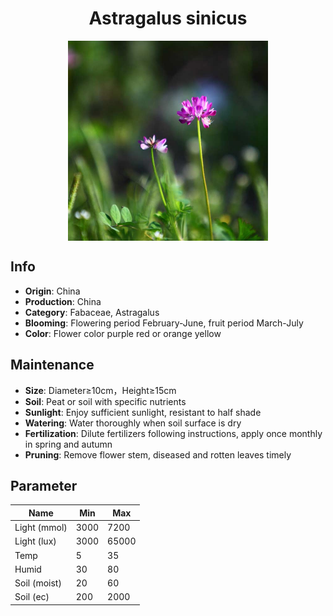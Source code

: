 <h1 align='center'>Astragalus sinicus</h1>
<p align="center">
    <img 
        align='center'
        width='320'
        src="../images/astragalus sinicus.png" 
        alt='Astragalus sinicus' />
</p>

## Info

 - **Origin**: China
 - **Production**: China
 - **Category**: Fabaceae, Astragalus
 - **Blooming**: Flowering period February-June, fruit period March-July
 - **Color**: Flower color purple red or orange yellow

## Maintenance

 - **Size**: Diameter≥10cm，Height≥15cm
 - **Soil**: Peat or soil with specific nutrients
 - **Sunlight**: Enjoy sufficient sunlight, resistant to half shade
 - **Watering**: Water thoroughly when soil surface is dry
 - **Fertilization**: Dilute fertilizers following instructions, apply once monthly in spring and autumn
 - **Pruning**: Remove flower stem, diseased and rotten leaves timely

## Parameter

| Name         | Min  | Max   |
|--------------|------|-------|
| Light (mmol) | 3000 | 7200  |
| Light (lux)  | 3000 | 65000 |
| Temp         | 5    | 35    |
| Humid        | 30   | 80    |
| Soil (moist) | 20   | 60    |
| Soil (ec)    | 200  | 2000  |